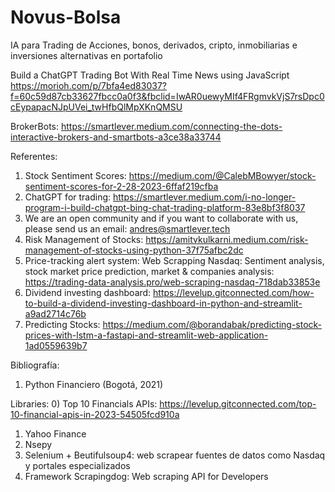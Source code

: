 # Novus-Bolsa
IA para Trading de Acciones, bonos, derivados, cripto, inmobiliarias e inversiones alternativas en portafolio

Build a ChatGPT Trading Bot With Real Time News using JavaScript
https://morioh.com/p/7bfa4ed83037?f=60c59d87cb33627fbcc0a0f3&fbclid=IwAR0uewyMIf4FRgmvkVjS7rsDpc0cEypapacNJpUVei_twHfbQlMpXKnQMSU

BrokerBots:
https://smartlever.medium.com/connecting-the-dots-interactive-brokers-and-smartbots-a3ce38a33744

Referentes:
1) Stock Sentiment Scores: https://medium.com/@CalebMBowyer/stock-sentiment-scores-for-2-28-2023-6ffaf219cfba
2) ChatGPT for trading: https://smartlever.medium.com/i-no-longer-program-i-build-chatgpt-bing-chat-trading-platform-83e8bf3f8037
3) We are an open community and if you want to collaborate with us, please send us an email: andres@smartlever.tech
4) Risk Management of Stocks: https://amitvkulkarni.medium.com/risk-management-of-stocks-using-python-37f75afbc2dc
5) Price-tracking alert system: Web Scrapping Nasdaq: Sentiment analysis, stock market price prediction, market & companies analysis: https://trading-data-analysis.pro/web-scraping-nasdaq-718dab33853e
6) Dividend investing dashboard: https://levelup.gitconnected.com/how-to-build-a-dividend-investing-dashboard-in-python-and-streamlit-a9ad2714c76b
7) Predicting Stocks: https://medium.com/@borandabak/predicting-stock-prices-with-lstm-a-fastapi-and-streamlit-web-application-1ad0559639b7
   



Bibliografía:
1) Python Financiero (Bogotá, 2021)

Libraries:
0) Top 10 Financials APIs: https://levelup.gitconnected.com/top-10-financial-apis-in-2023-54505fcd910a
1) Yahoo Finance
2) Nsepy
3) Selenium + Beutifulsoup4: web scrapear fuentes de datos como Nasdaq y portales especializados
4) Framework Scrapingdog: Web scraping API for Developers
